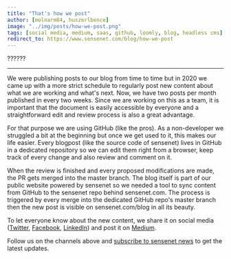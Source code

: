 ```yaml
---
title: "That's how we post"
author: [molnarm84, huszerlbence]
image: "../img/posts/how-we-post.png"
tags: [social media, medium, saas, github, loomly, blog, headless cms]
redirect_to: https://www.sensenet.com/blog/how-we-post
---
```


??????

---

We were publishing posts to our blog from time to time but in 2020 we came up with a more strict schedule to regularly post new content about what we are working and what's next.
Now, we have two posts per month published in every two weeks. Since we are working on this as a team, it is important that the document is easily accessible by everyone and a straightforward edit and review process is also a great advantage.

For that purpose we are using GitHub (like the pros). As a non-developer we struggled a bit at the beginning but once we get used to it, this makes our life easier. Every blogpost (like the source code of sensenet) lives in GitHub in a dedicated repository so we can edit them right from a browser, keep track of every change and also review and comment on it.

When the review is finished and every proposed modifications are made, the PR gets merged into the master branch. The blog itself is part of our public website powered by sensenet so we needed a tool to sync content from GitHub to the sensenet repo behind sensenet.com.
The process is triggered by every merge into the dedicated GitHub repo's master branch then the new post is visible on sensenet.com/blog in all its beauty.

To let everyone know about the new content, we share it on social media ([Twitter](https://twitter.com/sensenet), [Facebook](https://www.facebook.com/sensenetcsp), [LinkedIn](https://www.linkedin.com/company/sense-net-inc)) and post it on [Medium](https://medium.com/sensenet).

Follow us on the channels above and [subscribe to sensenet news](https://sensenet.us11.list-manage.com/subscribe?u=4949e56b955d9cfbf5780c04e&id=ffe20ccea0) to get the latest updates.



